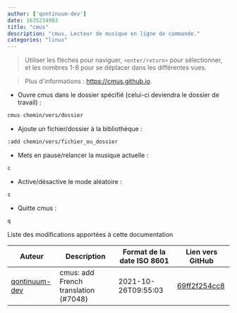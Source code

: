 ```yaml
---
author: ['qontinuum-dev']
date: 1635234903
title: "cmus"
description: "cmus, Lecteur de musique en ligne de commande."
categories: "linux"
---
```

> Utiliser les flèches pour naviguer, `<enter/return>` pour sélectionner, et les nombres 1-8 pour se déplacer dans les différentes vues.

> Plus d'informations : <https://cmus.github.io>.

- Ouvre cmus dans le dossier spécifié (celui-ci deviendra le dossier de travail) :

```bash
cmus chemin/vers/dossier
```

- Ajoute un fichier/dossier à la bibliothèque :

```bash
:add chemin/vers/fichier_ou_dossier
```

- Mets en pause/relancer la musique actuelle :

```bash
c
```

- Active/désactive le mode aléatoire :

```bash
s
```

- Quitte cmus :

```bash
q
```
Liste des modifications apportées à cette documentation


Auteur | Description | Format de la date ISO 8601 | Lien vers GitHub
------|-----|-----|-----
[qontinuum-dev](mailto:79641156+qontinuum-dev@users.noreply.github.com) | cmus: add French translation (#7048) | 2021-10-26T09:55:03 | [69ff2f254cc8](https://github.com/tldr-pages/tldr/commit/69ff2f254cc871cfa71745c714b3642fa2133d70)

